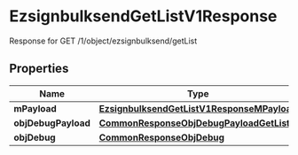 

# EzsignbulksendGetListV1Response

Response for GET /1/object/ezsignbulksend/getList

## Properties

| Name | Type | Description | Notes |
|------------ | ------------- | ------------- | -------------|
|**mPayload** | [**EzsignbulksendGetListV1ResponseMPayload**](EzsignbulksendGetListV1ResponseMPayload.md) |  |  |
|**objDebugPayload** | [**CommonResponseObjDebugPayloadGetList**](CommonResponseObjDebugPayloadGetList.md) |  |  [optional] |
|**objDebug** | [**CommonResponseObjDebug**](CommonResponseObjDebug.md) |  |  [optional] |



